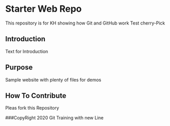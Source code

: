 # Starter Web Repo

This repository is for KH showing how Git and GitHub work
Test cherry-Pick

## Introduction

Text for Introduction

## Purpose

Sample website with plenty of files for demos

## How To Contribute

Pleas fork this Repository

###CopyRight
2020 Git Training
  with new Line	
			
